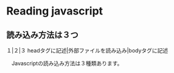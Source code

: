 # Reading javascript
## 読み込み方法は３つ

１|２|３
headタグに記述|外部ファイルを読み込み|bodyタグに記述

<html>
  <head>
  <meta charset="utf-8" />
  <title>javascriptの読み込み</title>
  <!-- 1 headタグに記述 -->
  <script type="text/javascript">
    window.alert("Hello World!");
  </script>
  <!--------------------->
  </head>
  
  <body>
  <!-- 2 外部ファイルを読み込み-->
  <script type="text/javascript" src="hello_ex.js"></script>
  <!------------------------->
    <p>
    　Javascriptの読み込み方法は３種類あります。
    </p>
  <!-- 3 bodyタグに記述 ※閉じタグの直前-->
  <script type="text/javascript">
    window.alert("Hello World!");
  </script>
  <!--------------------------------->
  </body> 

</html>
